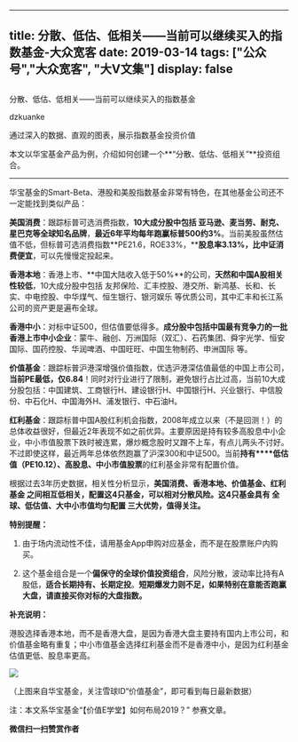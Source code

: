 
---
title:   分散、低估、低相关——当前可以继续买入的指数基金-大众宽客
date: 2019-03-14
tags: ["公众号","大众宽客", "大V文集"]
display: false
---


## 



分散、低估、低相关——当前可以继续买入的指数基金




dzkuanke




通过深入的数据、直观的图表，展示指数基金投资价值


本文以华宝基金产品为例，介绍如何创建一个**“分散、低估、低相关”**投资组合。

****

华宝基金的Smart-Beta、港股和美股指数基金非常有特色，在其他基金公司还不一定能找到类似产品：



**美国消费**：跟踪标普可选消费指数，**10大成分股中包括 亚马逊、麦当劳、耐克、星巴克等全球知名品牌**，**最近6年平均每年跑赢标普500约3%**。当前美股虽然估值不低，但标普可选消费指数**PE21.6，ROE33%，****股息率3.13%，比中证消费便宜**，可以先慢慢定投起来。



**香港本地**：香港上市、**中国大陆收入低于50%**的公司，**天然和中国A股相关性较低**，10大成分股中包括 友邦保险、汇丰控股、港交所、新鸿基、长和、长实、中电控股、中华煤气、恒生银行、银河娱乐 等优质公司，其中汇丰和长江系公司的资产更是遍布全球。



**香港中小**：对标中证500，但估值要低得多。**成分股中包括中国最有竞争力的一批香港上市中小企业**：蒙牛、融创、万洲国际（双汇）、石药集团、舜宇光学、恒安国际、国药控股、华润啤酒、中国旺旺、中国生物制药、申洲国际 等。



**价值基金**：跟踪标普沪港深增强价值指数，优选沪港深估值最低的中国上市公司，**当前PE最低，仅6.84**！同时对行业进行了限制，避免银行占比过高，当前10大成分股包括：中国建筑、工商银行H、建设银行H、中国银行H、兴业银行、中信股份、中石化H、中国海外H、浦发银行、中石油H。



**红利基金**：跟踪标普中国A股红利机会指数，2008年成立以来（不是回测！）的总体收益很好，但最近2年表现不如之前优异。主要原因是持有较多高股息中小企业，中小市值股票下跌时被连累，爆炒概念股时又蹭不上车，有点儿两头不讨好。不过即使这样，最近两年总体依然跑赢了沪深300和中证500。当前**持有****低估值（PE10.12）、高股息、中小市值股票**的红利基金非常有配置价值。



根据过去3年历史数据，相关性分析显示，**美国消费、香港本地、价值基金、红利基金 之间相互低相关，配置这4只基金，可以相对分散风险。这4只基金具有 全球、低估值、大中小市值均匀配置 三大优势，值得关注。**



**特别提醒：**

1. 由于场内流动性不佳，请用基金App申购对应基金，而不是在股票账户内购买。

2. 这个基金组合是一个**偏保守的全球价值投资组合**，风险分散，波动率比持有A股低，**适合长期持有、长期定投**。**短期爆发力则不足，如果特别在意能否跑赢大盘，请直接买你对标的大盘指数。**



**补充说明：**

港股选择香港本地，而不是香港大盘，是因为香港大盘主要持有国内上市公司，和价值基金略有重复；中小市值基金选择红利基金而不是香港中小，是因为红利基金估值更低、股息率更高。



<img class="" data-copyright="0" data-ratio="1.166309778729479" data-s="300,640" src="https://mmbiz.qpic.cn/mmbiz_png/PKw3FQPmhIg9ic7AUqNJ3AxkOCTiclEFdibsyuiaTT78RtKsBAUQicEaCzW2lIUkxcYiaI5Ycs4rmictveaWHGqrFFPpw/640?wx_fmt=png" data-type="png" data-w="1401" style=""/>

（上图来自华宝基金，关注雪球ID“价值基金”，即可看到每日最新数据）



注：本文系华宝基金“【价值E学堂】如何布局2019？” 参赛文章。






**微信扫一扫赞赏作者**













